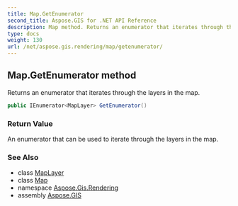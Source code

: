 ```yaml
---
title: Map.GetEnumerator
second_title: Aspose.GIS for .NET API Reference
description: Map method. Returns an enumerator that iterates through the layers in the map.
type: docs
weight: 130
url: /net/aspose.gis.rendering/map/getenumerator/
---
```

## Map.GetEnumerator method

Returns an enumerator that iterates through the layers in the map.

```csharp
public IEnumerator<MapLayer> GetEnumerator()
```

### Return Value

An enumerator that can be used to iterate through the layers in the map.

### See Also

* class [MapLayer](../../maplayer/)
* class [Map](../)
* namespace [Aspose.Gis.Rendering](../../map/)
* assembly [Aspose.GIS](../../../)


